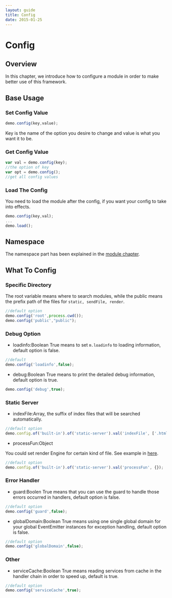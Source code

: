 ```yaml
---
layout: guide
title: Config
date: 2015-01-25
---
```


# Config

## Overview
In this chapter, we introduce how to configure a module in order to make better use of this framework.

## Base Usage

### Set Config Value

~~~js
demo.config(key,value);
~~~
Key is the name of the option you desire to change and value is what you want it to be.

### Get Config Value

~~~js
var val = demo.config(key);
//the option of key
var opt = demo.config();
//get all config values
~~~

### Load The Config

You need to load the module after the config, if you want your config to take into effects.

~~~js
demo.config(key,val);
...
demo.load();
~~~

## Namespace
The namespace part has been explained in the [module chapter](http://zetajs.io/guide/Module.html).

## What To Config

### Specific Directory

The root variable means where to search modules, while the public means the prefix path of the files for `static, sendFile, render`.

~~~js
//default option
demo.config('root',process.cwd());
demo.config('public',"public");
~~~

### Debug Option

- loadinfo:Boolean
True means to set `m.loadinfo` to loading information, default option is false.

~~~js
//default
demo.config('loadinfo',false);
~~~

- debug:Boolean
True means to print the detailed debug information, default option is true.

~~~js
demo.config('debug',true);
~~~

### Static Server

- indexFile:Array, the suffix of index files that will be searched automatically.

~~~js
//default option
demo.config.of('built-in').of('static-server').val('indexFile', ['.html', '.htm', '.md']);
~~~

- processFun:Object

You could set render Engine for certain kind of file. See example in [here](http://zetajs.io/guide/built-in-service.html#render-files).

~~~js
//default option
demo.config.of('built-in').of('static-server').val('processFun', {});
~~~




### Error Handler
- guard:Boolen
True means that you can use the guard to handle those errors occurred in handlers, default option is false.

~~~js
//default option
demo.config('guard',false);
~~~

- globalDomain:Boolean
True means using one single global domain for your global EventEmitter instances for exception handling, default option is false.

~~~js
//default option
demo.config('globalDomain',false);
~~~

### Other
- serviceCache:Boolean
True means reading services from cache in the handler chain in order to speed up, default is true.

~~~js
//default option
demo.config('serviceCache',true);
~~~
